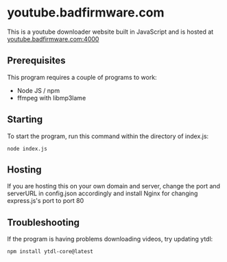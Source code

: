 # youtube.badfirmware.com
This is a youtube downloader website built in JavaScript and is hosted at [youtube.badfirmware.com:4000](youtube.badfirmware.com:4000)

## Prerequisites
This program requires a couple of programs to work:
- Node JS / npm
- ffmpeg with libmp3lame

## Starting
To start the program, run this command within the directory of index.js:
```
node index.js
```
## Hosting
If you are hosting this on your own domain and server, change the port and serverURL in config.json accordingly and install Nginx for changing express.js's port to port 80

## Troubleshooting
If the program is having problems downloading videos, try updating ytdl:
```
npm install ytdl-core@latest
```
